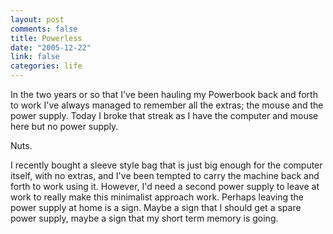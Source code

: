 ```yaml
--- 
layout: post
comments: false
title: Powerless
date: "2005-12-22"
link: false
categories: life
---
```

In the two years or so that I've been hauling my Powerbook back and forth to work I've always managed to remember all the extras; the mouse and the power supply. Today I broke that streak as I have the computer and mouse here but no power supply.

Nuts.

I recently bought a sleeve style bag that is just big enough for the computer itself, with no extras, and I've been tempted to carry the machine back and forth to work using it. However, I'd need a second power supply to leave at work to really make this minimalist approach work. Perhaps leaving the power supply at home is a sign. Maybe a sign that I should get a spare power supply, maybe a sign that my short term memory is going.
